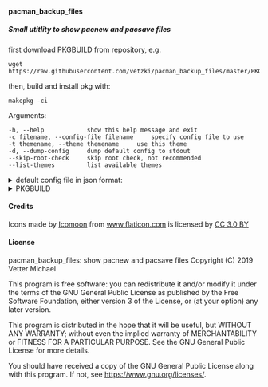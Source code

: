 #### pacman_backup_files
##### Small utitlity to show pacnew and pacsave files

first download PKGBUILD from repository, e.g.
```
wget https://raw.githubusercontent.com/vetzki/pacman_backup_files/master/PKGBUILD
```
then, build and install pkg with:
```
makepkg -ci
```
Arguments:
```
-h, --help            show this help message and exit
-c filename, --config-file filename     specify config file to use
-t themename, --theme themename     use this theme
-d, --dump-config     dump default config to stdout
--skip-root-check     skip root check, not recommended
--list-themes         list available themes
```
<details><summary>default config file in json format:</summary>
<pre>
{
    "path": "/etc",
    "editor": "kate",
    "terminal": "xterm",
    "terminal_execute_flag": "-e",
    "terminal_edit_cmd": "sudoedit",
    "gui": {
        "#_comment_sizes": "sizes are always [width, height]",
        "window_icon": "/usr/share/icons/pacman_backup_files/pacman-icon.png",
        "path_line_width": 20,
        "editor_line_width": 10,
        "file_line_width": 18,
        "#_comment_styles": "always use same ids for different themes (e.g. 'dark' in tk_styles and 'dark' in ttk_styles)",
        "tk_styles": {
            "default": {
                "text": {
                    "font": ["DejaVu Sans", 11],
                    "background": "#ffffff",
                    "foreground": "#000000",
                    "text_sizes": [80, 28],
                    "selectbackground": "#ff0033",
                    "selectforeground": "#ffffff"
                },
                "listbox": {
                    "font": ["DejaVu Sans", 12],
                    "background": "#ffffff",
                    "foreground": "#000000",
                    "listbox_sizes": [60, 10],
                    "padx": 5,
                    "pady": 5,
                    "selectbackground": "#ff0033",
                    "selectforeground": "#ffffff"
                }
            },
            "dark": {
                "text": {
                    "font": ["DejaVu Sans", 11],
                    "background": "#000000",
                    "foreground": "#ffffff",
                    "text_sizes": [80, 28],
                    "selectbackground": "#ff0033",
                    "selectforeground": "#000000"
                },
                "listbox": {
                    "font": ["DejaVu Sans", 12],
                    "background": "#000000",
                    "foreground": "#ffffff",
                    "listbox_sizes": [60, 10],
                    "padx": 5,
                    "pady": 5,
                    "selectbackground": "#ff0033",
                    "selectforeground": "#000000"
                }
            }
        },
        "ttk_styles": {
            "default": {
                ".": {
                    "configure": {
                        "font": ["TkDefaultFont", 12],
                        "background": "#d9d9d9",
                        "foreground": "#000000",
                        "selectbackground": "#ff0033",
                        "selectforeground": "#ffffff",
                        "focuscolor": "#ff0033",
                        "indicatordiameter": "10",
                        "troughcolor": "#999999",
                        "insertwidth": 1,
                        "selectborderwidth": 1,
                        "borderwidth": 1
                    }
                },
                "mainframe.TFrame": {
                    "configure": {
                        "background": "#ffffff",
                        "padding": [0, 0],
                        "relief": "flat"
                    }
                },
                "TFrame": {
                    "configure": {
                        "background": "#ffffff",
                        "padding": [0, 0],
                        "relief": "flat"
                    }
                },
                "TButton": {
                    "configure": {
                        "font": ["DejaVu Sans", 13],
                        "background": "#ffffff",
                        "foreground": "#000000",
                        "padding": [5, 5],
                        "relief": "flat"
                    },
                    "map": {
                        "foreground": [
                            ["pressed", "#ffffff"],
                            ["active", "#000000"],
                            ["selected", "#ffffff"]
                        ],
                        "background": [
                            ["pressed", "focus", "#ff0033"],
                            ["active", "#ff0033"]
                        ]
                    }
                },
                "TEntry": {
                    "configure": {
                        "font": ["DejaVu Sans", 11],
                        "background": "#ffffff",
                        "foreground": "#000000",
                        "padding": [5, 5],
                        "relief": "flat"
                    }
                },
                "TLabel": {
                    "configure": {
                        "font": ["DejaVu Sans", 11, "bold"],
                        "background": "#ffffff",
                        "foreground": "#000000",
                        "padding": [10, 10],
                        "relief": "flat"
                    }
                },
                "TScrollbar": {
                    "configure": {
                        "background": "#ffffff",
                        "foreground": "#000000",
                        "arrowcolor": "#000000",
                        "padding": [0, 0],
                        "relief": "flat"
                    },
                    "map": {
                        "background": [
                            ["disabled", "#ffffff"]
                        ],
                        "arrowcolor": [
                            ["disabled", "#c9c9c9"]
                        ]
                    }
                },
                "Horizontal.TProgressbar": {
                    "configure": {
                        "background": "#ff0033",
                        "troughcolor": "#000000",
                        "bordercolor": "#ff0033",
                        "padding": [2, 2],
                        "relief": "flat"
                    }
                },
                "TCheckbutton": {
                    "configure": {
                        "font": ["DejaVu Sans", 12],
                        "background": "#ffffff",
                        "foreground": "#000000",
                        "padding": [2, 2],
                        "relief": "flat"
                    },
                    "map": {
                        "foreground": [
                            ["pressed", "#ffffff"],
                            ["active", "#000000"],
                            ["selected", "#ff0033"]
                        ],
                        "background": [
                            ["pressed", "focus", "#ff0033"],
                            ["active", "#ff0033"]
                        ],
                        "indicatorcolor": [
                            ["selected", "#ff0033"],
                            ["pressed", "#000000"]
                        ]
                    }
                },
                "progress.TLabel": {
                    "configure": {
                        "font": ["DejaVu Sans", 11],
                        "background": "#ffffff",
                        "foreground": "#000000",
                        "padding": [2, 2],
                        "relief": "flat"
                    }
                }
            },
            "dark": {
                ".": {
                    "configure": {
                        "font": ["TkDefaultFont", 12],
                        "background": "#d9d9d9",
                        "foreground": "#ffffff",
                        "selectbackground": "#ff0033",
                        "selectforeground": "#000000",
                        "focuscolor": "#ff0033",
                        "indicatordiameter": "10",
                        "troughcolor": "#d9d9d9",
                        "insertwidth": 1,
                        "selectborderwidth": 1,
                        "borderwidth": 1
                    }
                },
                "mainframe.TFrame": {
                    "configure": {
                        "background": "#000000",
                        "padding": [0, 0],
                        "relief": "flat"
                    }
                },
                "TFrame": {
                    "configure": {
                        "background": "#000000",
                        "padding": [0, 0],
                        "relief": "flat"
                    }
                },
                "TButton": {
                    "configure": {
                        "font": ["DejaVu Sans", 13],
                        "background": "#000000",
                        "foreground": "#ffffff",
                        "padding": [5, 5],
                        "relief": "flat"
                    },
                    "map": {
                        "foreground": [
                            ["pressed", "#000000"],
                            ["active", "#ffffff"],
                            ["selected", "#000000"]
                        ],
                        "background": [
                            ["pressed", "focus", "#ff0033"],
                            ["active", "#ff0033"]
                        ]
                    }
                },
                "TEntry": {
                    "configure": {
                        "font": ["DejaVu Sans", 11],
                        "background": "#000000",
                        "foreground": "#ffffff",
                        "fieldbackground": "#000000",
                        "insertcolor": "#ffffff",
                        "padding": [5, 5],
                        "relief": "flat"
                    }
                },
                "TLabel": {
                    "configure": {
                        "font": ["DejaVu Sans", 11, "bold"],
                        "background": "#000000",
                        "foreground": "#ffffff",
                        "padding": [10, 10],
                        "relief": "flat"
                    }
                },
                "TScrollbar": {
                    "configure": {
                        "background": "#000000",
                        "foreground": "#ffffff",
                        "arrowcolor": "#ffffff",
                        "padding": [0, 0],
                        "relief": "flat"
                    },
                    "map": {
                        "background": [
                            ["disabled", "#000000"]
                        ],
                        "arrowcolor": [
                            ["disabled", "#adadad"]
                        ]
                    }
                },
                "Horizontal.TProgressbar": {
                    "configure": {
                        "background": "#ff0033",
                        "troughcolor": "#ffffff",
                        "bordercolor": "#ff0033",
                        "padding": [2, 2],
                        "relief": "flat"
                    }
                },
                "TCheckbutton": {
                    "configure": {
                        "font": ["DejaVu Sans", 12],
                        "background": "#000000",
                        "foreground": "#ffffff",
                        "padding": [2, 2],
                        "relief": "flat"
                    },
                    "map": {
                        "foreground": [
                            ["pressed", "#000000"],
                            ["active", "#ffffff"],
                            ["selected", "#ff0033"]
                        ],
                        "background": [
                            ["pressed", "focus", "#ff0033"],
                            ["active", "#ff0033"]
                        ],
                        "indicatorcolor": [
                            ["selected", "#ff0033"],
                            ["pressed", "#ffffff"]
                        ]
                    }
                },
                "progress.TLabel": {
                    "configure": {
                        "font": ["DejaVu Sans", 11],
                        "background": "#000000",
                        "foreground": "#ffffff",
                        "padding": [2, 2],
                        "relief": "flat"
                    }
                }
            }
        }
    }
}
</pre>
</details>

<details><summary>PKGBUILD</summary><pre>
pkgver=1
pkgrel=1
pkgname="pacman_backup_files"
pkgdesc="show pacnew and pacsave files"
depends=('python')
makedepends=('cython')
optdepends=('kate: default editor'
            'xterm: default terminal'
            'ttf-dejavu: default font')
url="https://github.com/vetzki/pacman_backup_files"
source=("git+$url")
sha256sums=('SKIP') # integrity checked in prepare
arch=(any)
license=('GPL3')
_prefix="/usr"

pkgver() {
cd $pkgname
printf "r%s.%s" "$(git rev-list --count HEAD)" "$(git rev-parse --short HEAD)"
}

prepare() {
# create c file for main
cd $pkgname

sha256sum -c integrity

cython py_pbf/py_pbf_main.py --embed
}

build() {
cd $pkgname
_pyvers="$(python -V|awk '{print $2}'|cut -d "." -f 1-2)"
python setup.py build_ext --inplace
# maybe better add main also to setup.py
gcc -O2 -I/usr/include/python${_pyvers}m -o py_pbf_main py_pbf/py_pbf_main.c -lpython${_pyvers}m -lpthread -lm -lutil -ldl
}

package() {
cd $srcdir/$pkgname

_libdir="$pkgdir/$_prefix/lib/${pkgname}"

# src
find . -type f -name "*.so" -exec install -D "{}" $_libdir/"{}" \;
install -D py_pbf_main $_libdir/py_pbf_main
install -D py_pbf/py_pbf_defconf_json.py $_libdir/py_pbf_defconf_json.py

# resources
# TODO: adjust path in .desktop and .sh file
install -Dm755 resources/pacman_backup_files.sh $pkgdir/$_prefix/bin/pacman_backup_files
# .desktop and icons
install -Dm644 resources/pacman_backup_files.desktop $pkgdir/usr/share/applications/pacman_backup_files.desktop
install -Dm644 resources/pacman-icon-symbolic.svg $pkgdir/$_prefix/share/icons/pacman_backup_files/pacman-icon-symbolic.svg
install -Dm644 resources/pacman-icon.png $pkgdir/$_prefix/share/icons/pacman_backup_files/pacman-icon.png

}
</pre></details>

#### Credits
<div>Icons made by <a href="https://www.flaticon.com/authors/icomoon" title="Icomoon">Icomoon</a> from <a href="https://www.flaticon.com/" 			    title="Flaticon">www.flaticon.com</a> is licensed by <a href="http://creativecommons.org/licenses/by/3.0/" 			    title="Creative Commons BY 3.0" target="_blank">CC 3.0 BY</a></div>

#### License

pacman_backup_files: show pacnew and pacsave files
Copyright (C) 2019 Vetter Michael

This program is free software: you can redistribute it and/or modify
it under the terms of the GNU General Public License as published by
the Free Software Foundation, either version 3 of the License, or
(at your option) any later version.

This program is distributed in the hope that it will be useful,
but WITHOUT ANY WARRANTY; without even the implied warranty of
MERCHANTABILITY or FITNESS FOR A PARTICULAR PURPOSE.  See the
GNU General Public License for more details.

You should have received a copy of the GNU General Public License
along with this program.  If not, see <https://www.gnu.org/licenses/>.

